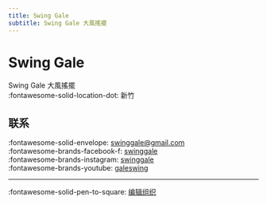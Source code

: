 ```yaml
---
title: Swing Gale
subtitle: Swing Gale 大風搖擺
---
```


# Swing Gale

Swing Gale 大風搖擺  
:fontawesome-solid-location-dot: 新竹  


## 联系

:fontawesome-solid-envelope: <swinggale@gmail.com>  
:fontawesome-brands-facebook-f: [swinggale](https://www.facebook.com/swinggale)  
:fontawesome-brands-instagram: [swinggale](http://instagram.com/swinggale)  
:fontawesome-brands-youtube: [galeswing](https://youtube.com/galeswing)  

---

:fontawesome-solid-pen-to-square: [编辑组织](https://github.com/swingdance/orgs/issues/new?assignees=&labels=update+org&projects=&template=03-update_entity.yml&title=Update%20Org%3A%20zh_TW%20%E2%80%A2%20Swing%20Gale&region=zh_TW&id=swing-gale&name=Swing%20Gale)
